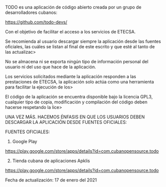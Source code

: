 TODO es una aplicación de código abierto creada por un grupo de desarrolladores cubanos:

https://github.com/todo-devs/

Con el objetivo de facilitar el acceso a los servicios de ETECSA.

Se recomienda al usuario descargar siempre la aplicación desde las fuentes oficiales, las cuáles se listan al final de este escrito y que esté al tanto de las actualizac>

No se almacena ni se exporta ningún tipo de información personal del usuario ni del uso que hace de la aplicación.

Los servicios solicitados mediante la aplicación responden a las prestaciones de ETECSA, la aplicación solo actúa como una herramienta para facilitar la ejecución de los>

El código de la aplicación se encuentra disponible bajo la licencia GPL3, cualquier tipo de copia, modificación y compilación del código deben hacerse respetando la lice>

UNA VEZ MÁS. HACEMOS ÉNFASIS EN QUE LOS USUARIOS DEBEN DESCARGAR LA APLICACIÓN DESDE FUENTES OFICIALES:

FUENTES OFICIALES:

1. Google Play

https://play.google.com/store/apps/details?id=com.cubanopensource.todo

2. Tienda cubana de aplicaciones Apklis

https://play.google.com/store/apps/details?id=com.cubanopensource.todo

Fecha de actualización: 17 de enero del 2021
